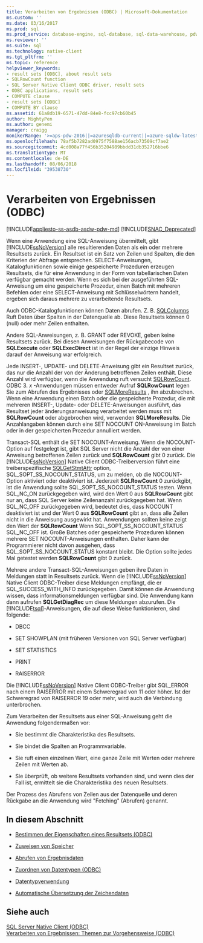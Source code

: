 ```yaml
---
title: Verarbeiten von Ergebnissen (ODBC) | Microsoft-Dokumentation
ms.custom: ''
ms.date: 03/16/2017
ms.prod: sql
ms.prod_service: database-engine, sql-database, sql-data-warehouse, pdw
ms.reviewer: ''
ms.suite: sql
ms.technology: native-client
ms.tgt_pltfrm: ''
ms.topic: reference
helpviewer_keywords:
- result sets [ODBC], about result sets
- SQLRowCount function
- SQL Server Native Client ODBC driver, result sets
- ODBC applications, result sets
- COMPUTE clause
- result sets [ODBC]
- COMPUTE BY clause
ms.assetid: 61a8db19-6571-47dd-84e8-fcc97cb60b45
author: MightyPen
ms.author: genemi
manager: craigg
monikerRange: '>=aps-pdw-2016||=azuresqldb-current||=azure-sqldw-latest||>=sql-server-2016||=sqlallproducts-allversions||>=sql-server-linux-2017'
ms.openlocfilehash: 78af5b7282ad0975f7588ae156acb73509cf7ae2
ms.sourcegitcommit: 4cd008a77f456b35204989bbdd31db352716bbe6
ms.translationtype: MT
ms.contentlocale: de-DE
ms.lasthandoff: 08/06/2018
ms.locfileid: "39538730"
---
```

# <a name="processing-results-odbc"></a>Verarbeiten von Ergebnissen (ODBC)
[!INCLUDE[appliesto-ss-asdb-asdw-pdw-md](../../includes/appliesto-ss-asdb-asdw-pdw-md.md)]
[!INCLUDE[SNAC_Deprecated](../../includes/snac-deprecated.md)]

  Wenn eine Anwendung eine SQL-Anweisung übermittelt, gibt [!INCLUDE[ssNoVersion](../../includes/ssnoversion-md.md)] alle resultierenden Daten als ein oder mehrere Resultsets zurück. Ein Resultset ist ein Satz von Zeilen und Spalten, die den Kriterien der Abfrage entsprechen. SELECT-Anweisungen, Katalogfunktionen sowie einige gespeicherte Prozeduren erzeugen Resultsets, die für eine Anwendung in der Form von tabellarischen Daten verfügbar gemacht werden. Wenn es sich bei der ausgeführten SQL-Anweisung um eine gespeicherte Prozedur, einen Batch mit mehreren Befehlen oder eine SELECT-Anweisung mit Schlüsselwörtern handelt, ergeben sich daraus mehrere zu verarbeitende Resultsets.  
  
 Auch ODBC-Katalogfunktionen können Daten abrufen. Z. B. [SQLColumns](../../relational-databases/native-client-odbc-api/sqlcolumns.md) Ruft Daten über Spalten in der Datenquelle ab. Diese Resultsets können 0 (null) oder mehr Zeilen enthalten.  
  
 Andere SQL-Anweisungen, z. B. GRANT oder REVOKE, geben keine Resultsets zurück. Bei diesen Anweisungen der Rückgabecode von **SQLExecute** oder **SQLExecDirect** ist in der Regel der einzige Hinweis darauf der Anweisung war erfolgreich.  
  
 Jede INSERT-, UPDATE- und DELETE-Anweisung gibt ein Resultset zurück, das nur die Anzahl der von der Änderung betroffenen Zeilen enthält. Diese Anzahl wird verfügbar, wenn die Anwendung ruft versucht [SQLRowCount](../../relational-databases/native-client-odbc-api/sqlrowcount.md). ODBC 3. *x* -Anwendungen müssen entweder Aufruf **SQLRowCount** legen Sie zum Abrufen des Ergebnisses oder [SQLMoreResults](../../relational-databases/native-client-odbc-api/sqlmoreresults.md) , ihn abzubrechen. Wenn eine Anwendung einen Batch oder die gespeicherte Prozedur, die mit mehreren INSERT-, Update- oder DELETE-Anweisungen ausführt, das Resultset jeder änderungsanweisung verarbeitet werden muss mit **SQLRowCount** oder abgebrochen wird, verwenden **SQLMoreResults**. Die Anzahlangaben können durch eine SET NOCOUNT ON-Anweisung im Batch oder in der gespeicherten Prozedur annulliert werden.  
  
 Transact-SQL enthält die SET NOCOUNT-Anweisung. Wenn die NOCOUNT-Option auf festgelegt ist, gibt SQL Server nicht die Anzahl der von einer Anweisung betroffenen Zeilen zurück und **SQLRowCount** gibt 0 zurück. Die [!INCLUDE[ssNoVersion](../../includes/ssnoversion-md.md)] Native Client ODBC-Treiberversion führt eine treiberspezifische [SQLGetStmtAttr](../../relational-databases/native-client-odbc-api/sqlgetstmtattr.md) option, SQL_SOPT_SS_NOCOUNT_STATUS, um zu melden, ob die NOCOUNT-Option aktiviert oder deaktiviert ist. Jederzeit **SQLRowCount** 0 zurückgibt, ist die Anwendung sollte SQL_SOPT_SS_NOCOUNT_STATUS testen. Wenn SQL_NC_ON zurückgegeben wird, wird den Wert 0 aus **SQLRowCount** gibt nur an, dass SQL Server keine Zeilenanzahl zurückgegeben hat. Wenn SQL_NC_OFF zurückgegeben wird, bedeutet dies, dass NOCOUNT deaktiviert ist und der Wert 0 aus **SQLRowCount** gibt an, dass alle Zeilen nicht in die Anweisung ausgewirkt hat. Anwendungen sollten keine zeigt den Wert der **SQLRowCount** Wenn SQL_SOPT_SS_NOCOUNT_STATUS SQL_NC_OFF ist. Große Batches oder gespeicherte Prozeduren können mehrere SET NOCOUNT-Anweisungen enthalten. Daher kann der Programmierer nicht davon ausgehen, dass SQL_SOPT_SS_NOCOUNT_STATUS konstant bleibt. Die Option sollte jedes Mal getestet werden **SQLRowCount** gibt 0 zurück.  
  
 Mehrere andere Transact-SQL-Anweisungen geben ihre Daten in Meldungen statt in Resultsets zurück. Wenn die [!INCLUDE[ssNoVersion](../../includes/ssnoversion-md.md)] Native Client ODBC-Treiber diese Meldungen empfängt, die er SQL_SUCCESS_WITH_INFO zurückgegeben. Damit können die Anwendung wissen, dass informationsmeldungen verfügbar sind. Die Anwendung kann dann aufrufen **SQLGetDiagRec** um diese Meldungen abzurufen. Die [!INCLUDE[tsql](../../includes/tsql-md.md)]-Anweisungen, die auf diese Weise funktionieren, sind folgende:  
  
-   DBCC  
  
-   SET SHOWPLAN (mit früheren Versionen von SQL Server verfügbar)  
  
-   SET STATISTICS  
  
-   PRINT  
  
-   RAISERROR  
  
 Die [!INCLUDE[ssNoVersion](../../includes/ssnoversion-md.md)] Native Client ODBC-Treiber gibt SQL_ERROR nach einem RAISERROR mit einem Schweregrad von 11 oder höher. Ist der Schweregrad von RAISERROR 19 oder mehr, wird auch die Verbindung unterbrochen.  
  
 Zum Verarbeiten der Resultsets aus einer SQL-Anweisung geht die Anwendung folgendermaßen vor:  
  
-   Sie bestimmt die Charakteristika des Resultsets.  
  
-   Sie bindet die Spalten an Programmvariable.  
  
-   Sie ruft einen einzelnen Wert, eine ganze Zeile mit Werten oder mehrere Zeilen mit Werten ab.  
  
-   Sie überprüft, ob weitere Resultsets vorhanden sind, und wenn dies der Fall ist, ermittelt sie die Charakteristika des neuen Resultsets.  
  
 Der Prozess des Abrufens von Zeilen aus der Datenquelle und deren Rückgabe an die Anwendung wird "Fetching" (Abrufen) genannt.  
  
## <a name="in-this-section"></a>In diesem Abschnitt  
  
-   [Bestimmen der Eigenschaften eines Resultsets &#40;ODBC&#41;](../../relational-databases/native-client-odbc-results/determining-the-characteristics-of-a-result-set-odbc.md)  
  
-   [Zuweisen von Speicher](../../relational-databases/native-client-odbc-results/assigning-storage.md)  
  
-   [Abrufen von Ergebnisdaten](../../relational-databases/native-client-odbc-results/fetching-result-data.md)  
  
-   [Zuordnen von Datentypen &#40;ODBC&#41;](../../relational-databases/native-client-odbc-results/mapping-data-types-odbc.md)  
  
-   [Datentypverwendung](../../relational-databases/native-client-odbc-results/data-type-usage.md)  
  
-   [Automatische Übersetzung der Zeichendaten](../../relational-databases/native-client-odbc-results/autotranslation-of-character-data.md)  
  
## <a name="see-also"></a>Siehe auch  
 [SQL Server Native Client &#40;ODBC&#41;](../../relational-databases/native-client/odbc/sql-server-native-client-odbc.md)   
 [Verarbeiten von Ergebnissen: Themen zur Vorgehensweise &#40;ODBC&#41;](http://msdn.microsoft.com/library/772d9064-c91d-4cac-8b60-fcc16bf76e10)  
  
  
